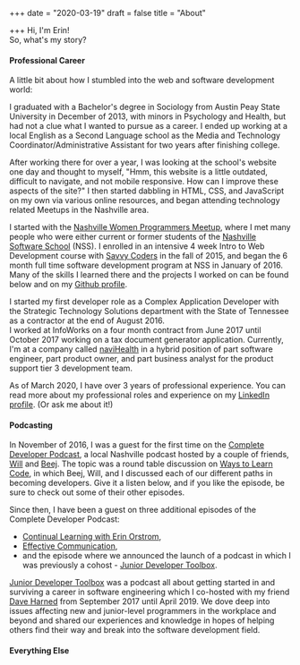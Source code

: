 +++
date = "2020-03-19"
draft = false
title = "About"

+++
Hi, I'm Erin!  
So, what's my story?

#### Professional Career ####

A little bit about how I stumbled into the web and software development world:

I graduated with a Bachelor's degree in Sociology from Austin Peay State University in December of 2013, with minors in Psychology and Health,
but had not a clue what I wanted to pursue as a career.
I ended up working at a local English as a Second Language school as the
Media and Technology Coordinator/Administrative Assistant for two years after finishing college.

After working there for over a year, I was looking at the school's website one day and thought to myself,
"Hmm, this website is a little outdated, difficult to navigate, and not mobile responsive. How can I improve these aspects of the site?"
I then started dabbling in HTML, CSS, and JavaScript on my own via various online resources, and began attending technology related Meetups in the Nashville area.

I started with the
<a href="https://nashvillewomenprogrammers.com/" target="_blank">Nashville Women Programmers Meetup</a>,
where I met many people who were either current or former students of the
<a href="https://nashvillesoftwareschool.com/" target="_blank">Nashville Software School</a> (NSS).
I enrolled in an intensive 4 week Intro to Web Development course with
<a href="https://savvycoders.com/" target="_blank">Savvy Coders</a>
in the fall of 2015, and began the 6 month full time software development program at NSS in January of 2016.
Many of the skills I learned there and the projects I worked on can be found below and on my
<a href="https://github.com/eorstrom" target="_blank">Github profile</a>.

I started my first developer role as a Complex Application Developer with the Strategic Technology Solutions department with the
State of Tennessee as a contractor at the end of August 2016.  
I worked at InfoWorks on a four month contract from June 2017 until October 2017 working on a tax document generator application.
Currently, I'm at a company called
<a href="https://www.navihealth.com/" target="_blank">naviHealth</a> in a hybrid position of part software engineer, part product owner, and part business analyst
for the product support tier 3 development team.

As of March 2020, I have over 3 years of professional experience.
You can read more about my professional roles and experience on my
<a href="https://www.linkedin.com/in/erinorstrom/" target="_blank">LinkedIn profile</a>.
(Or ask me about it!)

#### Podcasting ####

In November of 2016, I was a guest for the first time on the
<a href="https://completedeveloperpodcast.com/" target="_blank">Complete Developer Podcast</a>,
a local Nashville podcast hosted by a couple of friends,
<a href="https://www.linkedin.com/in/williamwgant/" target="_blank">Will</a> and
<a href="https://www.linkedin.com/in/bj-burns/" target="_blank">Beej</a>.
The topic was a round table discussion on
<a href="https://completedeveloperpodcast.com/episode-64/" target="_blank">Ways to Learn Code</a>,
in which Beej, Will, and I discussed each of our different paths in becoming developers.
Give it a listen below, and if you like the episode, be sure to check out some of their other episodes.

Since then, I have been a guest on three additional episodes of the Complete Developer Podcast:

* <a href="https://completedeveloperpodcast.com/episode-93/" target="_blank">Continual Learning with Erin Orstrom</a>,  
* <a href="https://completedeveloperpodcast.com/episode-108/" target="_blank">Effective Communication</a>,  
* and the episode where we announced the launch of a podcast in which I was previously a cohost -
<a href="https://completedeveloperpodcast.com/episode-107/" target="_blank">Junior Developer Toolbox</a>.

<a href="https://juniordevelopertoolbox.com/" target="_blank">Junior Developer Toolbox</a>
was a podcast all about getting started in and surviving a career in software engineering which I co-hosted with my friend
<a href="https://www.linkedin.com/in/daveharned/" target="_blank">Dave Harned</a>
from September 2017 until April 2019.
We dove deep into issues affecting new and junior-level programmers in the workplace and beyond and shared our experiences and knowledge in hopes of
helping others find their way and break into the software development field.

#### Everything Else ####

